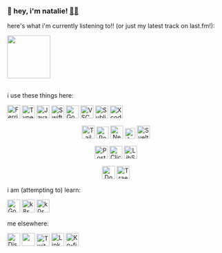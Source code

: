 ### 👋 hey, i'm natalie! <a href="https://natalie.sh">🐱‍💻</a>

here's what i'm currently listening to!! (or just my latest track on last.fm!):

<a href="https://last.fm/user/kanb">
<img src="https://github-readme-lastfm.vercel.app/?username=kanb" height="100px"></a>

<br />
<br />

i use these things here:
<p align="left">
  <a href="https://www.rust-lang.org/"><img alt="Ferris Icon" src="https://i.imgur.com/XHwQQjY.png" height="31px" width="30"></a>
  <a href="https://www.typescriptlang.org/"><img alt="Typescript Icon" src="https://upload.wikimedia.org/wikipedia/commons/thumb/4/4c/Typescript_logo_2020.svg/1024px-Typescript_logo_2020.svg.png" height="30px" width="30"></a>
  <a href="https://developer.mozilla.org/en-US/docs/Web/JavaScript"><img alt="Javascript Icon" src="https://upload.wikimedia.org/wikipedia/commons/thumb/9/99/Unofficial_JavaScript_logo_2.svg/1200px-Unofficial_JavaScript_logo_2.svg.png" height="30px" width="30"></a>
  <a href="https://swift.org"><img alt="Swift Icon" src="https://i.imgur.com/PuVyuMc.png" height="30px" width="30"></a>
  <a href="https://godotengine.org/"><img alt="Godot icon" src="https://i.imgur.com/19kS1xk.png" width="30px"></a>
  <a href="https://code.visualstudio.com/"><img alt="VSCode icon" src="https://upload.wikimedia.org/wikipedia/commons/thumb/9/9a/Visual_Studio_Code_1.35_icon.svg/1200px-Visual_Studio_Code_1.35_icon.svg.png" height="30px" width="30"></a>
  <a href="https://www.sublimetext.com/"><img alt="Sublime Text icon" src="https://upload.wikimedia.org/wikipedia/en/thumb/d/d2/Sublime_Text_3_logo.png/150px-Sublime_Text_3_logo.png" height="30px" width="30"></a>
    <a href="https://developer.apple.com/xcode/"><img alt="Xcode Icon" src="https://github.com/user-attachments/assets/52a9b190-f844-407d-be79-d125ebf23c6c" height="30"></a>
</p>
<p align="left" margin="auto" style="text-align:center;" >
  <a href="https://tailwindcss.com/"><img alt="Tailwind Icon" src="https://github.com/user-attachments/assets/45db4452-27dd-4177-b088-8cc216b849ab" height="30"></a>
  <a href="https://reactjs.org/"><img alt="React Icon" src="https://i.imgur.com/Agv9DNk.png" height="28"></a>
  <a href="https://nextjs.org/"><img alt="NextJS Icon" src="https://github.com/user-attachments/assets/147a9fc0-a557-42c1-a0ac-7a3e34c17026" height="30"></a>
  <a href="https://astro.build/"><img alt="Astro Icon" src="https://github.com/user-attachments/assets/06f2ed34-f63a-4a6d-8ba7-cd4e8a34c7ae" height="24"></a>
  <a href="https://svelte.dev/"><img alt="Svelte Icon" src="https://github.com/user-attachments/assets/e177eb01-e7c3-40b1-80ca-1226296e3c96" height="30"></a>
</p>
<p align="left" margin="auto" style="text-align:center;" >
  <a href="https://www.postgresql.org/"><img alt="PostgreSQL Icon" src="https://github.com/user-attachments/assets/2396991a-26ab-40e6-9c23-d1298668e4fc" height="30"></a>
  <a href="https://clickhouse.com/"><img alt="Clickhouse Icon" src="https://github.com/user-attachments/assets/06dd6839-b1d1-4448-8ac9-a5d3706ee964" height="30"></a>
  <a href="https://libsql.org/"><img alt="LibSQL Icon" src="https://github.com/user-attachments/assets/516809e3-31b4-4b93-8a58-b036cab9769b" height="30"></a>
</p>
<p align="left" margin="auto" style="text-align:center;" >
  <a href="https://www.docker.com/"><img alt="Docker Icon" src="https://github.com/user-attachments/assets/f7e30a50-8956-4513-a851-fd809d4eaf19" width="30"></a>
  <a href="https://traefik.io/"><img alt="Traefik Icon" src="https://github.com/user-attachments/assets/2f709b87-2f89-47b5-95a5-0899abcb005e" width="30"></a>
</p>


i am (attempting to) learn:
<p align="left">
  <a href="https://go.dev/"><img alt="Go icon" src="https://cdn.discordapp.com/emojis/408069284418420736.webp?size=96&quality=lossless" height="30"></a>
  <a href="https://kubernetes.io/"><img alt="k8s Icon" src="https://github.com/user-attachments/assets/8536b1d0-eb06-407e-a93f-c960c64e115b" height="30"></a>
  <a href="https://k0sproject.io/"><img alt="k0s Icon" src="https://github.com/user-attachments/assets/09fa810c-fd49-412c-9833-bfa668dfd7c0" height="30"></a>
</p>

me elsewhere:
<p align="left" margin="auto">
  <a href="https://discord.com/invite/bV5nBK7"><img alt="Discord" title="Discord" height="30" width="30"  src="https://github.com/espeon/espeon/assets/22222885/c91d078b-e90f-493d-9101-03837f00007f"></a>
  <a href="https://bsky.app/profile/natalie.sh"><img src="https://github.com/espeon/espeon/assets/22222885/67fb4384-678b-4481-a3cf-020a785ec03a" width="30"></a>
  <a href="https://twitch.tv/ameiwi"><img alt="Twitch" title="Twitch" height="28" width="30" src="https://gamepedia.cursecdn.com/apexlegends_gamepedia_en/0/09/Twitch_Logo.svg"></a>
  <a href="https://linkedin.com/in/nataliebridgers"><img alt="LinkedIn" title="LinkedIn" height="30" width="30" src="https://github.com/espeon/espeon/assets/22222885/0386a8e7-45a2-4bd9-ab3e-ce5573238220"></a>
  <a href="https://ko-fi.com/kanbaru"><img alt="Ko-fi" title="Ko-fi" height="30" width="30" src="https://theme.zdassets.com/theme_assets/2141020/171bb773b32c4a72bcc2edfee4d01cbc00d8a004.png"></a>
</p>
